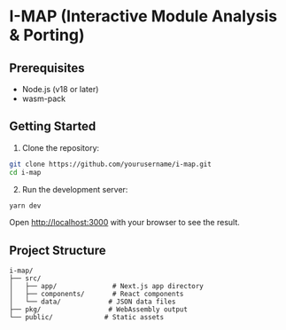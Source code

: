 # I-MAP (Interactive Module Analysis & Porting)

## Prerequisites

- Node.js (v18 or later)
- wasm-pack

## Getting Started

1. Clone the repository:
```bash
git clone https://github.com/yourusername/i-map.git
cd i-map
```

2. Run the development server:
```bash
yarn dev
```

Open [http://localhost:3000](http://localhost:3000) with your browser to see the result.

## Project Structure

```
i-map/
├── src/
│   ├── app/              # Next.js app directory
│   ├── components/       # React components
│   └── data/            # JSON data files
├── pkg/                 # WebAssembly output
└── public/             # Static assets
```
